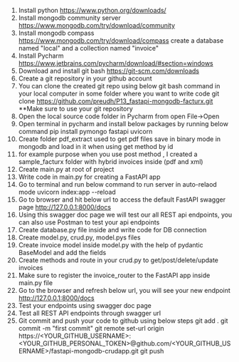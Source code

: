 1. Install python
https://www.python.org/downloads/
2. Install mongodb community server
https://www.mongodb.com/try/download/community
3. Install mongodb compass
https://www.mongodb.com/try/download/compass
create a database named "local" and a collection named "invoice"
4. Install Pycharm
https://www.jetbrains.com/pycharm/download/#section=windows
5. Download and install git bash
https://git-scm.com/downloads
6. Create a git repository in your github account
7. You can clone the created git repo using below git bash command in your local computer in some folder where you want to write code
git clone https://github.com/preudh/P13_fastapi-mongodb-facturx.git
**Make sure to use your git repository
7. Open the local source code folder in Pycharm from open File->Open
8. Open terminal in pycharm and install below packages by running below command
pip install pymongo fastapi uvicorn
9. Create folder pdf_extract used to get pdf files save in binary mode in mongodb and load in it when using get method by id
10. for example purpose when you use post method , I created a sample_facturx folder with hybrid invoices inside (pdf and xml)
10. Create main.py at root of project
11. Write code in main.py for creating a FastAPI app
12. Go to terminal and run below command to run server in auto-relaod mode
uvicorn index:app --reload
13. Go to browser and hit below url to access the default FastAPI swagger page
http://127.0.0.1:8000/docs
14. Using this swagger doc page we will test our all REST api endpoints, you can also use Postman to test your api endpoints
15. Create database.py file inside and write code for DB connection
16. Create model.py, crud.py, model.pys files
17. Create invoice model inside model.py with the help of pydantic BaseModel and add the fields
18. Create methods and route in your crud.py to get/post/delete/update invoices
19. Make sure to register the invoice_router to the FastAPI app inside main.py file
20. Go to the browser and refresh below url, you will see your new endpoint
http://127.0.0.1:8000/docs
21. Test your endpoints using swagger doc page
22. Test all REST API endpoints through swagger url
23. Git commit and push your code to github using below steps
git add .
git commit -m "first commit"
git remote set-url origin https://<YOUR_GITHUB_USERNAME>:<YOUR_GITHUB_PERSONAL_TOKEN>@github.com/<YOUR_GITHUB_USERNAME>/fastapi-mongodb-crudapp.git
git push
